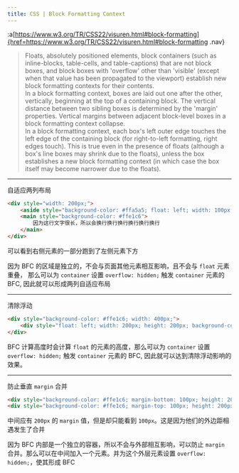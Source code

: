 ```yaml
---
title: CSS | Block Formatting Context
---
```


:a[https://www.w3.org/TR/CSS22/visuren.html#block-formatting]{href=https://www.w3.org/TR/CSS22/visuren.html#block-formatting .nav}

> Floats, absolutely positioned elements, block containers (such as inline-blocks, table-cells, and table-captions) that are not block boxes, and block boxes with 'overflow' other than 'visible' (except when that value has been propagated to the viewport) establish new block formatting contexts for their contents. \
> In a block formatting context, boxes are laid out one after the other, vertically, beginning at the top of a containing block. The vertical distance between two sibling boxes is determined by the 'margin' properties. Vertical margins between adjacent block-level boxes in a block formatting context collapse. \
> In a block formatting context, each box's left outer edge touches the left edge of the containing block (for right-to-left formatting, right edges touch). This is true even in the presence of floats (although a box's line boxes may shrink due to the floats), unless the box establishes a new block formatting context (in which case the box itself may become narrower due to the floats).

---

自适应两列布局

```html
<div style="width: 200px;">
    <aside style="background-color: #ffa5a5; float: left; width: 100px; height: 50px;"></aside>
    <main style="background-color: #ffe1c6">
        因为这行文字很长，所以会换行换行换行换行换行换行
    </main>
</div>
```

可以看到右侧元素的一部分跑到了左侧元素下方

因为 BFC 的区域是独立的，不会与页面其他元素相互影响，且不会与 `float` 元素重叠，
那么可以为 `container` 设置 `overflow: hidden;` 触发 `container` 元素的 BFC, 因此就可以形成两列自适应布局

---

清除浮动

```html
<div style="background-color: #ffe1c6; width: 400px;">
    <div style="float: left; width: 200px; height: 200px; background-color: #ffa5a5;"></div>
</div>
```

BFC 计算高度时会计算 `float` 的元素的高度，那么可以为 `container` 设置 `overflow: hidden;` 触发 `container` 元素的 BFC, 因此就可以达到清除浮动影响的效果。

---

防止垂直 `margin` 合并

```html
<div style="background-color: #ffe1c6; margin-bottom: 100px; height: 200px; width: 200px;"></div>
<div style="background-color: #ffe1c6; margin-top: 100px; height: 200px; width: 200px;"></div>
```

中间应有 `200px` 的 `margin` 值，但是却只能看到 `100px`。这是因为他们的外边距相遇发生了合并

因为 BFC 内部是一个独立的容器，所以不会与外部相互影响，可以防止 `margin` 合并。那么可以在中间加入一个元素。并为这个外层元素设置 `overflow: hidden;`，使其形成 BFC